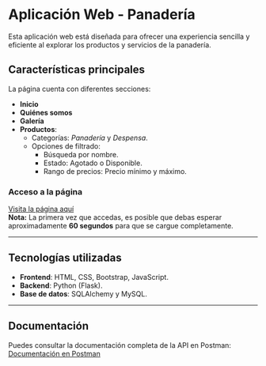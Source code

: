 # **Aplicación Web - Panadería**

Esta aplicación web está diseñada para ofrecer una experiencia sencilla y eficiente al explorar los productos y servicios de la panadería.  

## **Características principales**
La página cuenta con diferentes secciones:
- **Inicio**  
- **Quiénes somos**  
- **Galería**  
- **Productos**:  
  - Categorías: *Panadería* y *Despensa*.  
  - Opciones de filtrado:  
    - Búsqueda por nombre.  
    - Estado: Agotado o Disponible.  
    - Rango de precios: Precio mínimo y máximo.  

### **Acceso a la página**
[Visita la página aquí](https://panaderia-0in4.onrender.com/)  
**Nota:** La primera vez que accedas, es posible que debas esperar aproximadamente **60 segundos** para que se cargue completamente.

---

## **Tecnologías utilizadas**
- **Frontend**: HTML, CSS, Bootstrap, JavaScript.  
- **Backend**: Python (Flask).  
- **Base de datos**: SQLAlchemy y MySQL.  

---

## **Documentación**
Puedes consultar la documentación completa de la API en Postman:  
[Documentación en Postman](https://documenter.getpostman.com/view/38249888/2sAYBPkE4R)
